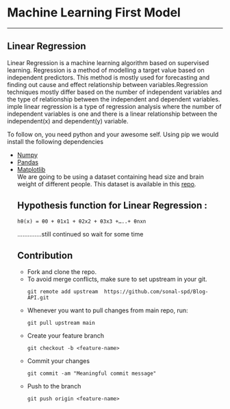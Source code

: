 # Machine Learning First Model
   
 --------------------------------------------------  


<h2>Linear Regression</h2>
   
   Linear Regression is a machine learning algorithm based on supervised learning.
   Regression is a method of modelling a target value based on independent predictors. 
   This method is mostly used for forecasting and finding out cause and effect relationship 
   between variables.Regression techniques mostly differ based on the number of independent
   variables and the type of relationship between the independent and dependent variables.
   imple linear regression is a type of regression analysis where the number of independent
   variables is one and there is a linear relationship between the independent(x) and dependent(y) variable.
   
   
   To follow on, you need python and your awesome self. Using pip we would install the following dependencies
   <ul>
     <li ><a href src =" https://numpy.org/">Numpy</a></li>
     <li ><a href src =" https://pandas.pydata.org/docs/">Pandas</a></li>
     <li ><a href src =" https://matplotlib.org/">Matplotlib</a></li>
    We are going to be using a dataset containing head size and brain weight of different people.
    This dataset is available in this <a href src = "https://github.com/sonal-spd/Model"><u>repo</u></a>.
   
   <h2>Hypothesis function for Linear Regression :</h2>
   
   ```hθ(x) = θ0 + θ1x1 + θ2x2 + θ3x3 +…..+ θnxn```
   
   
   ..............still continued so wait for some time 
   
   
  
   
   
   
   
   ## Contribution
- Fork and clone the repo.  
- To avoid merge conflicts, make sure to set upstream in your git.
    ```
    git remote add upstream  https://github.com/sonal-spd/Blog-API.git
    ```
- Whenever you want to pull changes from main repo, run:
    ```
    git pull upstream main
    ```
- Create your feature branch
    ```
    git checkout -b <feature-name>
    ```
- Commit your changes
    ```
    git commit -am "Meaningful commit message"
    ```
- Push to the branch
    ```
    git push origin <feature-name>
    ```
